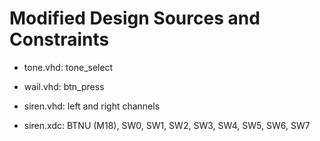 # Modified Design Sources and Constraints

* tone.vhd: tone_select

* wail.vhd: btn_press

* siren.vhd: left and right channels

* siren.xdc: BTNU (M18), SW0, SW1, SW2, SW3, SW4, SW5, SW6, SW7
